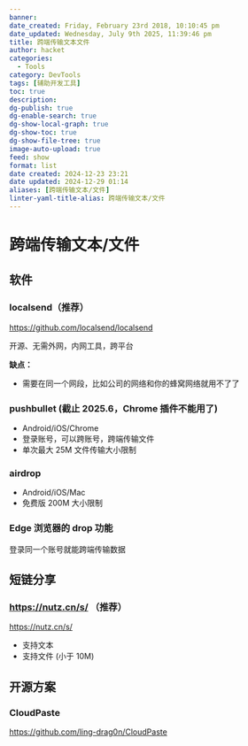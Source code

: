 ```yaml
---
banner: 
date_created: Friday, February 23rd 2018, 10:10:45 pm
date_updated: Wednesday, July 9th 2025, 11:39:46 pm
title: 跨端传输文本文件
author: hacket
categories:
  - Tools
category: DevTools
tags: [辅助开发工具]
toc: true
description: 
dg-publish: true
dg-enable-search: true
dg-show-local-graph: true
dg-show-toc: true
dg-show-file-tree: true
image-auto-upload: true
feed: show
format: list
date created: 2024-12-23 23:21
date updated: 2024-12-29 01:14
aliases: [跨端传输文本/文件]
linter-yaml-title-alias: 跨端传输文本/文件
---
```


# 跨端传输文本/文件

## 软件

### localsend（推荐）

<https://github.com/localsend/localsend>

开源、无需外网，内网工具，跨平台

**缺点：**
- 需要在同一个网段，比如公司的网络和你的蜂窝网络就用不了了

### pushbullet (截止 2025.6，Chrome 插件不能用了)

- Android/iOS/Chrome
- 登录账号，可以跨账号，跨端传输文件
- 单次最大 25M 文件传输大小限制

### airdrop

- Android/iOS/Mac
- 免费版 200M 大小限制

### Edge 浏览器的 drop 功能

登录同一个账号就能跨端传输数据

## 短链分享

### <https://nutz.cn/s/> （推荐）

<https://nutz.cn/s/>

- 支持文本
- 支持文件 (小于 10M)

## 开源方案

### CloudPaste

<https://github.com/ling-drag0n/CloudPaste>
